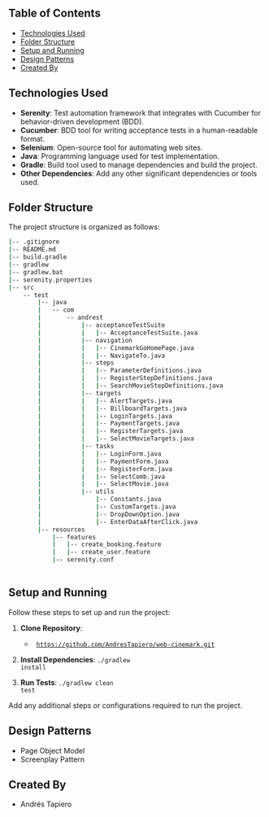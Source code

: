 ## Table of Contents

- [Technologies Used](#technologies-used)
- [Folder Structure](#folder-structure)
- [Setup and Running](#setup-and-running)
- [Design Patterns](#design-patterns)
- [Created By](#created-by)

## Technologies Used

- **Serenity**: Test automation framework that integrates with Cucumber for behavior-driven development (BDD).
- **Cucumber**: BDD tool for writing acceptance tests in a human-readable format.
- **Selenium**: Open-source tool for automating web sites.
- **Java**: Programming language used for test implementation.
- **Gradle**: Build tool used to manage dependencies and build the project.
- **Other Dependencies**: Add any other significant dependencies or tools used.

## Folder Structure

The project structure is organized as follows:

```bash
|-- .gitignore
|-- README.md
|-- build.gradle
|-- gradlew
|-- gradlew.bat
|-- serenity.properties
|-- src
    -- test
        |-- java
        |   -- com
        |       -- andrest
        |           |-- acceptanceTestSuite
        |           |   |-- AcceptanceTestSuite.java
        |           |-- navigation
        |           |   |-- CinemarkGoHomePage.java
        |           |   |-- NavigateTo.java
        |           |-- steps
        |           |   |-- ParameterDefinitions.java
        |           |   |-- RegisterStepDefinitions.java
        |           |   |-- SearchMovieStepDefinitions.java
        |           |-- targets
        |           |   |-- AlertTargets.java
        |           |   |-- BillboardTargets.java
        |           |   |-- LoginTargets.java
        |           |   |-- PaymentTargets.java
        |           |   |-- RegisterTargets.java
        |           |   |-- SelectMovieTargets.java
        |           |-- tasks
        |           |   |-- LoginForm.java
        |           |   |-- PaymentForm.java
        |           |   |-- RegisterForm.java
        |           |   |-- SelectComb.java
        |           |   |-- SelectMovie.java
        |           |-- utils
        |               |-- Constants.java
        |               |-- CustomTargets.java
        |               |-- DropDownOption.java
        |               |-- EnterDataAfterClick.java
        |-- resources
            |-- features
            |   |-- create_booking.feature
            |   |-- create_user.feature
            |-- serenity.conf
            

```

## Setup and Running

Follow these steps to set up and run the project:

1. **Clone Repository**:
    - <code> https://github.com/AndresTapiero/web-cinemark.git</code>


2. **Install Dependencies**:
   <code>./gradlew install</code>


5. **Run Tests**:
   <code>./gradlew clean test</code>

Add any additional steps or configurations required to run the project.

## Design Patterns

- Page Object Model
- Screenplay Pattern

## Created By

- Andrés Tapiero